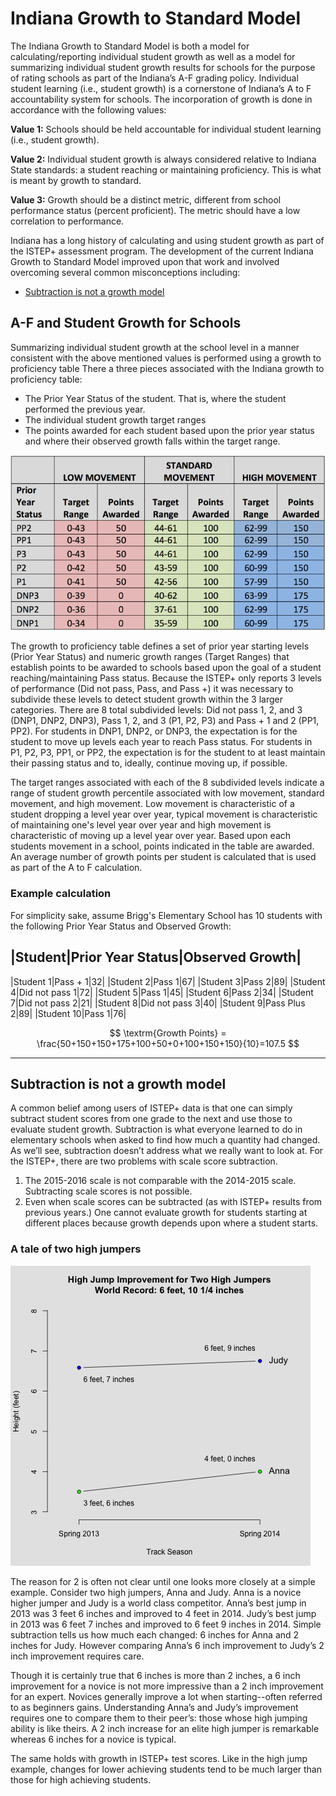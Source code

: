 # Indiana Growth to Standard Model

The Indiana Growth to Standard Model is both a model for calculating/reporting individual student growth as well as a model
for summarizing individual student growth results for schools for the purpose of rating schools as part of the Indiana’s A-F grading
policy. Individual student learning (i.e., student growth) is a cornerstone of Indiana’s A to F accountability system for
schools. The incorporation of growth is done in accordance with the following values:

__Value 1:__ Schools should be held accountable for individual student learning (i.e., student growth).

__Value 2:__ Individual student growth is always considered relative to Indiana State standards: a student reaching or
maintaining proficiency. This is what is meant by growth to standard.

__Value 3:__ Growth should be a distinct metric, different from school performance status (percent proficient). The
metric should have a low correlation to performance.

Indiana has a long history of calculating and using student growth as part of the ISTEP+ assessment program. The development of the current Indiana Growth to Standard Model improved upon that work and involved overcoming several common misconceptions including:

* [Subtraction is not a growth model](https://view.literasee.io/Literasee/Indiana/report#subtraction-is-not-a-growth-model)


## A-F and Student Growth for Schools

Summarizing individual student growth at the school level in a manner consistent with the above mentioned values is performed
using a growth to proficiency table There a three pieces associated with the Indiana growth to proficiency table:

* The Prior Year Status of the student. That is, where the student performed the previous year.
* The individual student growth target ranges
* The points awarded for each student based upon the prior year status and where their observed growth falls within the
target range.

![alt text](https://raw.githubusercontent.com/Literasee/Indiana/master/Indiana_growth_table.png "Indiana Growth To Proficiency Value-Table")

The growth to proficiency table defines a set of prior year starting levels (Prior Year Status) and numeric growth ranges
(Target Ranges) that establish points to be awarded to schools based upon the goal of a student reaching/maintaining Pass status.
Because the ISTEP+ only reports 3 levels of performance (Did not pass, Pass, and Pass +) it was necessary to subdivide these
levels to detect student growth within the 3 larger categories. There are 8 total subdivided levels: Did not pass 1, 2, and 3
(DNP1, DNP2, DNP3), Pass 1, 2, and 3 (P1, P2, P3) and Pass + 1 and 2 (PP1, PP2). For students in DNP1, DNP2, or DNP3, the
expectation is for the student to move up levels each year to reach Pass status. For students in P1, P2, P3, PP1, or PP2, the
expectation is for the student to at least maintain their passing status and to, ideally, continue moving up, if possible.

The target ranges associated with each of the 8 subdivided levels indicate a range of student growth percentile associated with
low movement, standard movement, and high movement. Low movement is characteristic of a student dropping a level year over year, typical movement is characteristic of maintaining one's level year over year and high movement is characteristic of moving up a
level year over year. Based upon each students movement in a school, points indicated in the table are awarded. An average number
of growth points per student is calculated that is used as part of the A to F calculation.

### Example calculation

For simplicity sake, assume Brigg's Elementary School has 10 students with the following Prior Year Status and Observed Growth:

|Student|Prior Year Status|Observed Growth|
-------------------------------------------
|Student 1|Pass + 1|32|
|Student 2|Pass 1|67|
|Student 3|Pass 2|89|
|Student 4|Did not pass 1|72|
|Student 5|Pass 1|45|
|Student 6|Pass 2|34|
|Student 7|Did not pass 2|21|
|Student 8|Did not pass 3|40|
|Student 9|Pass Plus 2|89|
|Student 10|Pass 1|76|

$$
\textrm{Growth Points} = \frac{50+150+150+175+100+50+0+100+150+150}{10}=107.5
$$  


---

## Subtraction is not a growth model

A common belief among users of ISTEP+ data is that one can simply subtract student scores from one grade to the next and use
those to evaluate student growth. Subtraction is what everyone learned to do in elementary schools when asked to find how
much a quantity had changed. As we’ll see, subtraction doesn’t address what we really want to look at. For the ISTEP+, there
are two problems with scale score subtraction.

1. The 2015-2016 scale is not comparable with the 2014-2015 scale. Subtracting scale scores is not possible.
2. Even when scale scores can be subtracted (as with ISTEP+ results from previous years.) One cannot evaluate growth
for students starting at different places because growth depends upon where a student starts.  

### A tale of two high jumpers

![alt text](https://raw.githubusercontent.com/Literasee/Indiana/master/high_jump_figure.png "Improvement for two high jumpers")

The reason for 2 is often not clear until one looks more closely at a simple example. Consider two high jumpers, Anna and
Judy. Anna is a novice higher jumper and Judy is a world class competitor. Anna’s best jump in 2013 was 3 feet 6 inches and
improved to 4 feet in 2014. Judy’s best jump in 2013 was 6 feet 7 inches and improved to 6 feet 9 inches in 2014.
Simple subtraction tells us how much each changed: 6 inches for Anna and 2 inches for Judy. However comparing Anna’s 6
inch improvement to Judy’s 2 inch improvement requires care.

Though it is certainly true that 6 inches is more than 2 inches, a 6 inch improvement for a novice is not more impressive than
a 2 inch improvement for an expert. Novices generally improve a lot when starting--often referred to as beginners gains.
Understanding Anna’s and Judy’s improvement requires one to compare them to their peer’s: those whose high jumping ability is
like theirs. A 2 inch increase for an elite high jumper is remarkable whereas 6 inches for a novice is typical.

The same holds with growth in ISTEP+ test scores. Like in the high jump example, changes for lower achieving students tend to
be much larger than those for high achieving students.
